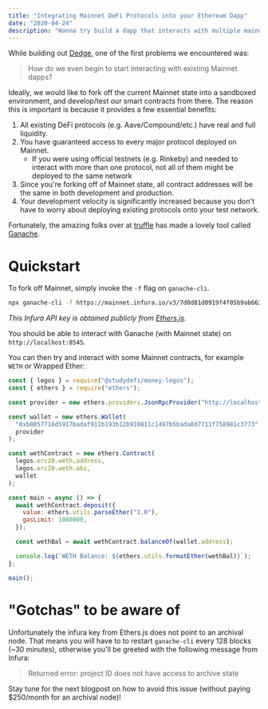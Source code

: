 ```yaml
---
title: "Integrating Mainnet DeFi Protocols into your Ethereum Dapp"
date: "2020-04-24"
description: "Wanna try build a dapp that interacts with multiple mainnet protocols but don't know where to start? Read on!"
---
```


While building out [Dedge](https://dedge.exchange), one of the first problems we encountered was:

> How do we even begin to start interacting with existing Mainnet dapps?

Ideally, we would like to fork off the current Mainnet state into a sandboxed environment, and develop/test our smart contracts from there. The reason this is important is because it provides a few essential benefits:

1. All existing DeFi protocols (e.g. Aave/Compound/etc.) have real and full liquidity.
2. You have guaranteed access to every major protocol deployed on Mainnet.
    - If you were using official testnets (e.g. Rinkeby) and needed to interact with more than one protocol, not all of them might be deployed to the same network
3. Since you're forking off of Mainnet state, all contract addresses will be the same in both development and production.
4. Your development velocity is significantly increased because you don't have to worry about deploying existing protocols onto your test network.


Fortunately, the amazing folks over at [truffle](https://www.trufflesuite.com/) has made a lovely tool called [Ganache](https://github.com/trufflesuite/ganache-cli/).

# Quickstart

To fork off Mainnet, simply invoke the `-f` flag on `ganache-cli`.

```bash
npx ganache-cli -f https://mainnet.infura.io/v3/7d0d81d0919f4f05b9ab6634be01ee73 -i 5777 -d
```
_This Infura API key is obtained publicly from [Ethers.js](https://github.com/ethers-io/ethers.js/blob/master/src.ts/providers/infura-provider.ts#L14)._

You should be able to interact with Ganache (with Mainnet state) on `http://localhost:8545`.

You can then try and interact with some Mainnet contracts, for example `WETH` or Wrapped Ether:

```javascript
const { legos } = require("@studydefi/money-legos");
const { ethers } = require("ethers");

const provider = new ethers.providers.JsonRpcProvider("http://localhost:8545");

const wallet = new ethers.Wallet(
  "0xb0057716d5917badaf911b193b12b910811c1497b5bada8d7711f758981c3773", // Default private key for ganache-cli -d
  provider
);

const wethContract = new ethers.Contract(
  legos.erc20.weth.address,
  legos.erc20.weth.abi,
  wallet
);

const main = async () => {
  await wethContract.deposit({
    value: ethers.utils.parseEther("1.0"),
    gasLimit: 1000000,
  });

  const wethBal = await wethContract.balanceOf(wallet.address);

  console.log(`WETH Balance: ${ethers.utils.formatEther(wethBal)}`);
};

main();
```

# "Gotchas" to be aware of

Unfortunately the infura key from Ethers.js does not point to an archival node. That means you will have to to restart `ganache-cli` every 128 blocks (~30 minutes), otherwise you'll be greeted with the following message from Infura:

> Returned error: project ID does not have access to archive state

Stay tune for the next blogpost on how to avoid this issue (without paying $250/month for an archival node)!
